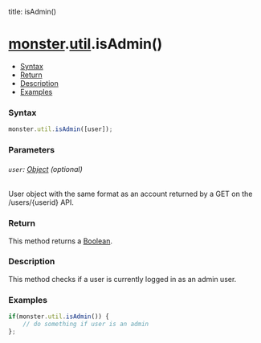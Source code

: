 title: isAdmin()

# [monster][monster].[util][util].isAdmin()

* [Syntax](#syntax)
* [Return](#return)
* [Description](#description)
* [Examples](#examples)

### Syntax
```javascript
monster.util.isAdmin([user]);
```

### Parameters

###### `user`: [Object][object_literal] (optional)

User object with the same format as an account returned by a GET on the /users/{userid} API.

### Return
This method returns a [Boolean][boolean].

### Description
This method checks if a user is currently logged in as an admin user.

### Examples
```javascript
if(monster.util.isAdmin()) {
	// do something if user is an admin
};
```

[monster]: ../../monster.md
[util]: ../util.md

[object_literal]: https://developer.mozilla.org/en-US/docs/Web/JavaScript/Guide/Values,_variables,_and_literals#Object_literals
[boolean]: https://developer.mozilla.org/en-US/docs/Web/JavaScript/Guide/Grammar_and_types#Boolean_literals
